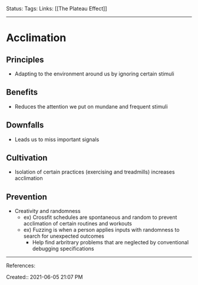 Status:
Tags: 
Links: [[The Plateau Effect]]
___
# Acclimation
## Principles
- Adapting to the environment around us by ignoring certain stimuli
## Benefits
- Reduces the attention we put on mundane and frequent stimuli
## Downfalls 
- Leads us to miss important signals
## Cultivation
- Isolation of certain practices (exercising and treadmills) increases acclimation
## Prevention
- Creativity and randomness
	- ex) Crossfit schedules are spontaneous and random to prevent acclimation of certain routines and workouts
	- ex) Fuzzing is when a person applies inputs with randomness to search for unexpected outcomes
		- Help find arbritrary problems that are neglected by conventional debugging specifications
___
References:

Created:: 2021-06-05 21:07 PM